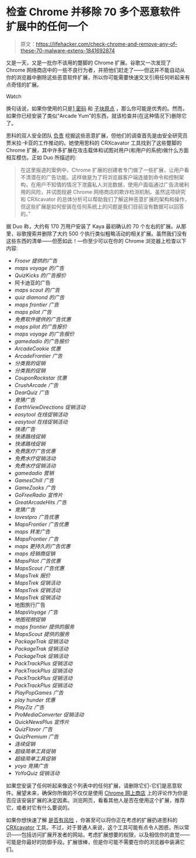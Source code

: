 # 检查 Chrome 并移除 70 多个恶意软件扩展中的任何一个

> 原文：<https://lifehacker.com/check-chrome-and-remove-any-of-these-70-malware-extens-1841692874>

又是一天，又是一批你不该用的蹩脚的 Chrome 扩展。谷歌又一次发现了 Chrome 网络商店中的一些不良行为者，并把他们赶走了——但这并不能自动从你的浏览器中删除这些恶意软件扩展，所以你可能需要快速交叉引用任何听起来有点奇怪的扩展。

Watch

换句话说，如果你使用的只是[1 密码](https://1password.com/) 和 [子块原点](https://github.com/gorhill/uBlock) ，那么你可能是优秀的。然而，如果你已经安装了类似“Arcade Yum”的东西，就该检查并(在这种情况下)删除它了。

思科的双人安全团队 [负责](https://duo.com/labs/research/crxcavator-malvertising-2020) 挖掘这些恶意扩展，但他们的调查首先是由安全研究员贾米拉·卡亚的工作推动的。她使用思科的 CRXcavator 工具找到了这些蹩脚的 Chrome 扩展，其中许多扩展在攻击载体和试图对用户(和用户的系统)做什么方面相互模仿。正如 Duo 所描述的:

> 在这里报道的案例中，Chrome 扩展的创建者专门做了一些扩展，让用户看不清潜在的广告功能。这样做是为了将浏览器客户端连接到命令和控制架构，在用户不知情的情况下泄露私人浏览数据，使用户面临通过广告流被利用的风险，并试图规避 Chrome 网络商店的欺诈检测机制。虽然这项研究和 CRXcavator 的总体分析可以帮助我们了解这种恶意扩展的架构和操作，但这些扩展是如何安装在任何系统上的问题是我们目前没有数据可以回答的。”

据 Duo 称，大约有 170 万用户安装了 Kaya 最初确认的 70 个左右的扩展。从那里，谷歌搜索并删除了大约 500 个执行类似粗略活动的相关扩展。虽然我们没有这些东西的清单——但愿如此！—你至少可以在你的 Chrome 浏览器上检查以下内容:

*   *Froovr 提供的广告*
*   *maps voyage 的广告*
*   *QuizKicks 的广告报价*
*   阿卡迪亚的广告
*   *maps scout 的广告*
*   *quiz diamond 的广告*
*   *maps frontier 广告*
*   *maps pilot 广告*
*   *免费软件提供的广告优惠*
*   *maps pilot 的广告报价*
*   *maps voyage 的广告报价*
*   *gamedadio 的广告报价*
*   *ArcadeCookie 优惠*
*   *ArcadeFrontier 广告*
*   *分类我的促销*
*   *分类我的促销*
*   *CouponRockstar 优惠*
*   *CrushArcade 广告*
*   *DearQuiz 广告*
*   *竞猜广告*
*   *EarthViewDirections 促销活动*
*   *easytool 在线促销活动*
*   *easytool 在线促销活动*
*   *快递广告*
*   *快递路线促销*
*   *快递路线促销*
*   *免费医疗广告优惠*
*   *免费水疗促销活动*
*   *免费水疗促销活动*
*   *gamedadio 营销*
*   *GamesChill 广告*
*   *GameZooks 广告*
*   *GoFreeRadio 宣传片*
*   *GreatArcadeHits 广告*
*   *竞猜广告*
*   *lovestpro 广告优惠*
*   *MapsFrontier 广告优惠*
*   *maps 转发广告*
*   *MapsFrontier 广告*
*   *maps 更持久的广告优惠*
*   *maps 经销商促销*
*   *MapsPilot 广告优惠*
*   *MapsScout 广告优惠*
*   *MapsTrek 报价*
*   *MapsTrek 促销活动*
*   *MapsTrek 促销活动*
*   *MapsTrek 促销活动*
*   地图旅行广告
*   *MapsVoyage 广告*
*   *地图视频促销*
*   *maps frontier 提供的服务*
*   *MapsScout 提供的服务*
*   *PackageTrak 促销活动*
*   *PackageTrak 促销活动*
*   *PackageTrak 促销活动*
*   *PackTrackPlus 促销活动*
*   *PackTrackPlus 促销活动*
*   *PackTrackPlus 促销活动*
*   *PackTrackPlus 促销活动*
*   *PlayPopGames 广告*
*   *play hunder 优惠*
*   *PlayZiz 广告*
*   *ProMediaConverter 促销活动*
*   *QuickNewsPlus 宣传片*
*   *QuizFlavor 广告*
*   *QuizPremium 广告*
*   *连续促销*
*   *超级简单工具促销*
*   *超级简单工具促销*
*   *yoyo 竞猜广告*
*   *YoYoQuiz 促销活动*

如果您安装了任何听起来像这个列表中的任何扩展，请删除它们-它们是恶意软件。展望未来，确保你所做的不仅仅是使用 [Chrome 网上商店](https://chrome.google.com/webstore/category/extensions) 上的评论作为你是否应该安装扩展的决定因素。浏览网页，看看其他人是否在使用这个扩展，推荐它，或者对它有什么要说的。

如果你想快速了解 [是否有风险](https://lifehacker.com/check-to-see-if-your-next-chrome-extension-is-safe-with-1832818910) ，你甚至可以将你正在考虑的扩展扔进思科的 [CRXcavator](https://crxcavator.io/) 工具。不过，对于普通人来说，这个工具可能有点令人困惑，所以常识——包括访问扩展开发者的网站，考虑扩展想要的权限，以及相信你的直觉——可能是你最好的防御手段。扩展很棒，但是你可能不需要在你的浏览器中装满它们。